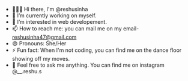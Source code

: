 
- 🙋🏼‍♀️ Hi there, I'm @reshusinha
- 🔭 I’m currently working on myself.
- 🌱 I’m interested in web developement.
- 📫 How to reach me: you can mail me on my email- reshusinha47@gmail.com
- 😄 Pronouns: She/Her
- ⚡ Fun fact: When I'm not coding, you can find me on the dance floor showing off my moves. 
- 💬 Feel free to ask me anything. You can find me on instagram @__.reshu.s 
